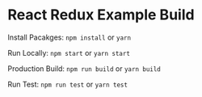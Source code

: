 # React Redux Example Build

Install Pacakges:
`npm install` or `yarn`

Run Locally:
`npm start` or `yarn start`

Production Build:
`npm run build` or `yarn build`

Run Test:
`npm run test` or `yarn test`

